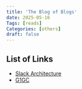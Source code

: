 ```yaml
---
title: 'The Blog of Blogs'
date: 2025-05-16
Tags: [reads]
Categories: [others]
draft: false
---
```


## List of Links

* [Slack Architecture](https://systemdesign.one/slack-architecture/#how-does-the-slack-client-fetch--the-initialscreen)
* [G1GC](https://product.hubspot.com/blog/g1gc-fundamentals-lessons-from-taming-garbage-collection)